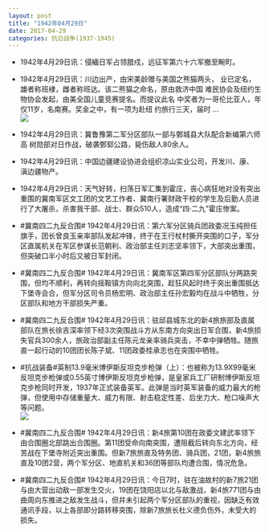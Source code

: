 ```yaml
---
layout: post
title: "1942年04月29日"
date: 2017-04-29
categories: 抗日战争(1937-1945)
---
```


<meta name="referrer" content="no-referrer" />

- 1942年4月29日讯：侵緬日军占领腊戍，远征军第六十六军撤至畹町。 

- 1942年4月29日讯：川边出产，由宋美龄赠与美国之熊猫两头， 业已定名，雄者称班棣，雌者称班达。该二熊猫之命名，原由救济中国 难民协会及纽约生物协会发起，由美全国儿童竞赛提名。而提议此名 中奖者为一哥伦比亚人，年仅11岁，名南赛。奖金之中，有一项为赴纽 约旅行三天，届时 ... <br/><img src="https://wx4.sinaimg.cn/large/aca367d8ly1ff3ul4865yj20c8090t8q.jpg" />

- 1942年4月29日讯：冀鲁豫第二军分区部队一部与鄄城县大队配合新编第六师高 树勋部对日作战，破袭鄄郓公路，毙伤敌人80余人。 

- 1942年4月29日讯：中国边疆建设协进会组织凉山实业公司，开发川、康、 滇边疆物产。 

- 1942年4月29日讯：天气好转，扫荡日军汇集到霍庄，丧心病狂地对没有突出重围的冀南军区文工团的文艺工作者、冀南行署财政干校的学生及后勤人员进行了大屠杀，杀害我干部、战士、群众510人，造成“四·二九”霍庄惨案。 

- #冀南四二九反合围# 1942年4月29日讯：第六军分区骑兵团政委况玉纯担任旗手，团长曾良玉亲率部队发起冲锋，终于在王行杖村撕开突围的口子，军分区直属机关在军区参谋长范朝利、政治部主任刘志坚率领下，大部突出重围，但突破口半小时后又被日军封闭。 

- #冀南四二九反合围# 1942年4月29日讯：冀南军区第四军分区部队分两路突围，但均不顺利，再转向摇鞍镇方向向北突围，趁狂风起时终于突出重围抵达下堡寺会合，但军分区司令员杨宏明、政治部主任孙宏毅均在战斗中牺牲，分区部队和地方干部损失严重。 

- #冀南四二九反合围# 1942年4月29日讯：驻邱县城东北的新4旅旅部及直属部队在旅长徐吉深率领下经3次突围战斗方从东南方向突出日军合围，新4旅损失官兵300余人，旅政治部副主任陈元龙亲率骑兵突击，不幸中弹牺牲。随旅直一起行动的10团团长陈子斌、11团政委桂承志也在突围中牺牲。 

- #抗战装备#英制13.9毫米博伊斯反坦克步枪弹（上）：也被称为13.9X99毫米反坦克步枪弹或0.55英寸博伊斯反坦克步枪弹，是皇家兵工厂研制博伊斯反坦克步枪同时开发，1937年正式装备英军。此弹是当时英军装备的威力最大的枪弹，但使用中存储重量大、威力有限、射击稳定性差、后坐力大、枪口噪声大等问题。 <br/><img src="https://wx1.sinaimg.cn/large/aca367d8ly1ff3bir3q2ij20690nkwgr.jpg" />

- #冀南四二九反合围# 1942年4月29日讯：新4旅第10团在政委文建武率领下由合围圈北部跳出合围圈。第11团受命向南突围，遭阻截后转向东北方向，经苦战在下堡寺附近突出重围。但新7旅旅直及特务团、骑兵团，21团，新4旅旅直及10团2营，两个军分区、地直机关和36团等部队均遭合围，情况危急。 

- #冀南四二九反合围# 1942年4月29日讯：今日7时，驻在油故村的新7旅21团与由大营出动敌一部发生交火，19团在饶阳店以北与敌激战，新4旅771团与由曲周向东推进之敌发生战斗，但并未引起两个军分区部队的重视，因缺乏有效通讯手段，以上各部即分路转移突围，除新7旅旅长杜义德负伤外，未受大的损失。 

